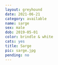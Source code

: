 ```yaml
---
layout: greyhound
date: 2021-06-21
category: available
name: sarge
sex: male
dob: 2019-05-01
color: brindle & white
cats: yes
title: Sarge
pic: sarge.jpg
pending: no
---
```


